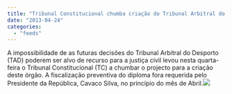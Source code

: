 ```yaml
---
title: "Tribunal Constitucional chumba criação do Tribunal Arbitral do Desporto"
date: "2013-04-24"
categories: 
  - "feeds"
---
```


A impossibilidade de as futuras decisões do Tribunal Arbitral do Desporto (TAD) poderem ser alvo de recurso para a justiça civil levou nesta quarta-feira o Tribunal Constitucional (TC) a chumbar o projecto para a criação deste órgão. A fiscalização preventiva do diploma fora requerida pelo Presidente da República, Cavaco Silva, no princípio do mês de Abril.![](http://feeds.feedburner.com/~r/PublicoRSS/~4/xoV8TXB1zFI)
